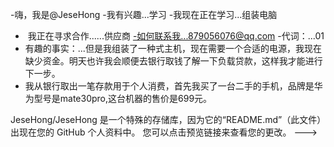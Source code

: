 -嗨，我是@JeseHong
-我有兴趣...学习
-我现在正在学习...组装电脑
- ️ 我正在寻求合作......供应商
-如何联系我...879056076@qq.com
-代词：...01
- 有趣的事实：...但是我组装了一种式主机，现在需要一个合适的电源，我现在缺少资金。明天也许我会顺便去银行取钱了解一下负载贷款，这样我才能进行下一步。
- 我从银行取出一笔存款用于个人消费，首先我买了一台二手的手机，品牌是华为型号是mate30pro,这台机器的售价是699元。


JeseHong/JeseHong 是一个特殊的存储库，因为它的“README.md”（此文件）出现在您的 GitHub 个人资料中。
您可以点击预览链接来查看您的更改。
--->
